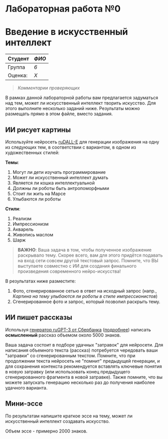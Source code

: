 # Лабораторная работа №0
# Введение в искусственный интеллект

| Студент | *ФИО* |
|------|------|
| Группа  | *6* |
| Оценка: | *X* |

> *Комментарии проверяющих*

В рамках данной лабораторной работы вам предлагается задуматься над тем, может ли искусственный интеллект творить искусство. Для этого выполните несколько заданий ниже. Результаты можно размещать прямо в этом файле, вместо задания.

## ИИ рисует картины

Используйте нейросеть [ruDALL-E](https://rudalle.ru/) для генерации изображения на одну из следующих тем, в соответствии с вариантом, в одном из художественных стилей:

**Темы**:
1. Могут ли дети изучать программирование
1. Может ли искусственный интеллект думать
1. Является ли кошка интеллектуальной
1. Должны ли роботы быть антропоморфными
1. Стоит ли жить на Марсе
1. Улыбаются ли роботы

**Стили**:
1. Реализм
1. Импрессионизм
1. Акварель
1. Живопись маслом
1. Шарж

> **ВАЖНО**: Ваша задача в том, чтобы полученное изображение раскрывало тему. Скорее всего, вам для этого придётся подавать на вход сети совсем другой текстовый запрос. Помните, что ВЫ выступаете совместно с ИИ для создания финального произведения современного нейро-искусства!

В результатах ниже разместите:
1. Фото, сгенерированное сетью в ответ на исходный запрос (напр., *Картина на тему улыбаются ли роботы в стиле импрессионистов*)
1. Сгенерированное фото и запрос, который позволил раскрыть тему.

## ИИ пишет рассказы 

Используя [генератор ruGPT-3 от Сбербанка](https://russiannlp.github.io/rugpt-demo/) ([подробнее](https://sbercloud.ru/ru/warp/gpt-3)) написать **осмысленный** рассказ объемом около 5000 знаков. 

Ваша задача состоит в подборе удачных "затравок" для нейросети. Для написания объемного текста (рассказ) потребуется чередовать ваши "затравки" со сгенерированным текстом. Помните, что при продолжении текста нейросеть не "помнит" предыдущей генерации, и для сохранения контекста рекомендуется вставлять ключевые понятия в новую затравку (или использовать конец предыдущего сгенерированного фрагмента в новой затравке). Также помните, что вы можете запускать генерацию несколько раз до получения наиболее удачного варианта.
## Мини-эссе

По результатам напишите краткое эссе на тему, может ли искусственный интеллект создавать искусство.

Объем эссе - примерно 2000 знаков.

